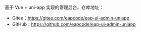 基于 Vue + uni-app 实现的管理后台。仓库地址：

* Gitee：<https://gitee.com/eapcode/eap-ui-admin-uniapp>
* GitHub：<https://github.com/eapcode/eap-ui-admin-uniapp>
